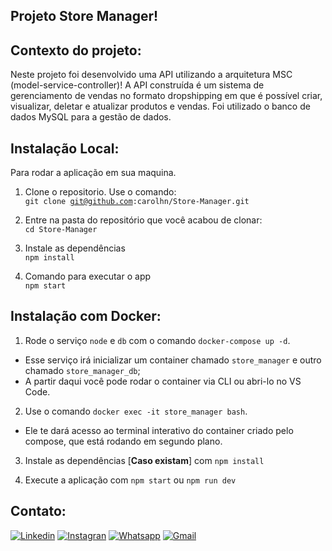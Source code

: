 ## Projeto Store Manager!

## Contexto do projeto:
Neste projeto foi desenvolvido uma API utilizando a arquitetura MSC (model-service-controller)!
A API construída é um sistema de gerenciamento de vendas no formato dropshipping em que é possível criar, visualizar, deletar e atualizar produtos e vendas. Foi utilizado o banco de dados MySQL para a gestão de dados.

## Instalação Local:
Para rodar a aplicação em sua maquina.

1. Clone o repositorio. Use o comando:</br>
  <code>git clone git@github.com:carolhn/Store-Manager.git</code></br>
  
2. Entre na pasta do repositório que você acabou de clonar:</br>
<code>cd Store-Manager</code>

3. Instale as dependências</br>
<code>npm install</code>

4. Comando para executar o app</br>
<code>npm start</code>


## Instalação com Docker:
1. Rode o serviço `node` e `db` com o comando `docker-compose up -d`.
  - Esse serviço irá inicializar um container chamado `store_manager` e outro chamado `store_manager_db`;
  - A partir daqui você pode rodar o container via CLI ou abri-lo no VS Code.

2. Use o comando `docker exec -it store_manager bash`.
  - Ele te dará acesso ao terminal interativo do container criado pelo compose, que está rodando em segundo plano.

3. Instale as dependências [**Caso existam**] com `npm install`

4. Execute a aplicação com `npm start` ou `npm run dev`

## Contato:
[![Linkedin](https://img.shields.io/badge/LinkedIn-0077B5?style=for-the-badge&logo=linkedin&logoColor=white)](https://www.linkedin.com/in/caroline-nunes-devfullstack/)
[![Instagran](https://img.shields.io/badge/Instagram-E4405F?style=for-the-badge&logo=instagram&logoColor=white)](https://www.instagram.com/caarolhn/)
[![Whatsapp](https://img.shields.io/badge/WhatsApp-25D366?style=for-the-badge&logo=whatsapp&logoColor=white)](https://wa.me/48988037114)
[![Gmail](https://img.shields.io/badge/Gmail-D14836?style=for-the-badge&logo=gmail&logoColor=white)](mailto:nunescaroline905@gmail.com)
